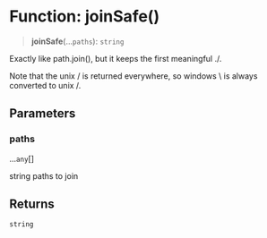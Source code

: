 # Function: joinSafe()

> **joinSafe**(...`paths`): `string`

Exactly like path.join(), but it keeps the first meaningful ./.

Note that the unix / is returned everywhere, so windows \ is always converted to unix /.

## Parameters

### paths

...`any`[]

string paths to join

## Returns

`string`
